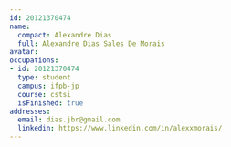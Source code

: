 ```yaml
---
id: 20121370474
name:
  compact: Alexandre Dias
  full: Alexandre Dias Sales De Morais
avatar:
occupations:
- id: 20121370474
  type: student
  campus: ifpb-jp
  course: cstsi
  isFinished: true
addresses:
  email: dias.jbr@gmail.com
  linkedin: https://www.linkedin.com/in/alexxmorais/
---
```

